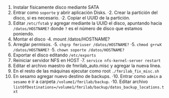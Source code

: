 1. Instalar físicamente disco mediante SATA
2. Entrar como `soporte` y abrir aplicación Disks.
⋅2. Crear la partición del disco, si es necesario.
⋅2. Copiar el UUID de la partición.
3. Editar `/etc/fstab` y agregar mediante la UUID el disco, apuntando hacia `/datos/HOSTNAME?` donde `?` es el número de disco que estamos poniendo.
4. Montar el disco
⋅4. mount /datos/HOSTNAME?
5. Arreglar permisos.
⋅5. `chgrp fmriuser /datos/HOSTNAME?`
⋅5. `chmod g+rwX /datos/HOSTNAME?`
⋅5. `chown soporte /datos/HOSTNAME?`
6. Exportar el disco editando `/etc/exports`
7. Reiniciar servidor NFS en HOST
⋅7. `service nfs-kernel-server restart`
8. Editar el archivo maestro de fmrilab_auto.misc y agregar la nueva línea.
9. En el resto de las máquinas ejecutar como root `./fmrilab_fix_misc.sh`
10. En sesamo agregar nuevo destino de backups. 
⋅10. Entrar como `admin` a `sesamo` e ir a carpeta `/volume1/fmrilab/backup`.
⋅10. Editar archivo `listOfDestinations=/volume1/fmrilab/backup/datos_backup_locations.txt`
